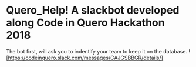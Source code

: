 # Quero_Help! A slackbot developed along Code in Quero Hackathon 2018

The bot first, will ask you to indentify your team to keep it on the database.
![https://codeinquero.slack.com/messages/CAJGSBBGR/details/]

